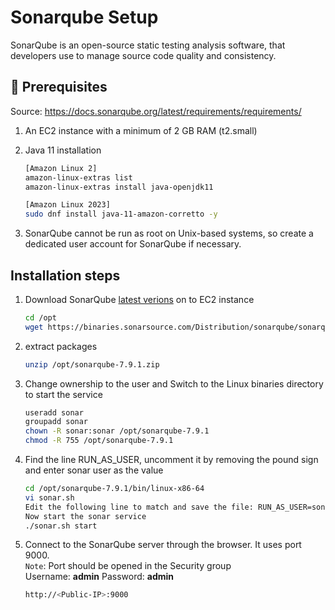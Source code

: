 # Sonarqube Setup

SonarQube is an open-source static testing analysis software, that developers use to manage source code quality and consistency.
## 🧰 Prerequisites

Source: https://docs.sonarqube.org/latest/requirements/requirements/
1. An EC2 instance with a minimum of 2 GB RAM (t2.small)  
2. Java 11 installation
   ```sh
   [Amazon Linux 2]
   amazon-linux-extras list
   amazon-linux-extras install java-openjdk11

   [Amazon Linux 2023]
   sudo dnf install java-11-amazon-corretto -y
   ```
   
   
4. SonarQube cannot be run as root on Unix-based systems, so create a dedicated user account for SonarQube if necessary.

## Installation steps

1. Download SonarQube [latest verions](https://www.sonarqube.org/downloads/) on to EC2 instance 
   ```sh 
   cd /opt
   wget https://binaries.sonarsource.com/Distribution/sonarqube/sonarqube-7.9.1.zip
   ```
2. extract packages
   ```sh 
   unzip /opt/sonarqube-7.9.1.zip
   ```

3. Change ownership to the user and Switch to the Linux binaries directory to start the service
   ```bash
   useradd sonar
   groupadd sonar
   chown -R sonar:sonar /opt/sonarqube-7.9.1
   chmod -R 755 /opt/sonarqube-7.9.1
   ```
4. Find the line RUN_AS_USER, uncomment it by removing the pound sign and enter sonar user as the value
   ```sh
   cd /opt/sonarqube-7.9.1/bin/linux-x86-64
   vi sonar.sh
   Edit the following line to match and save the file: RUN_AS_USER=sonar
   Now start the sonar service
   ./sonar.sh start
   ```
5. Connect to the SonarQube server through the browser. It uses port 9000.   
   `Note`: Port should be opened in the Security group <br>
   Username: <b>admin</b>
   Password: <b>admin</b>
   ```bash
   http://<Public-IP>:9000
   ```
